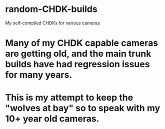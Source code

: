 # random-CHDK-builds
My self-compiled CHDKs for various cameras
#
#
# Many of my CHDK capable cameras are getting old, and the main trunk builds have had regression issues for many years.
# This is my attempt to keep the "wolves at bay" so to speak with my 10+ year old cameras.

